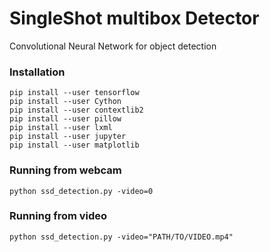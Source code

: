 # SingleShot multibox Detector

Convolutional Neural Network for object detection

### Installation
```
pip install --user tensorflow
pip install --user Cython
pip install --user contextlib2
pip install --user pillow
pip install --user lxml
pip install --user jupyter
pip install --user matplotlib
```

### Running from webcam
```
python ssd_detection.py -video=0
```

### Running from video
```
python ssd_detection.py -video="PATH/TO/VIDEO.mp4"
```